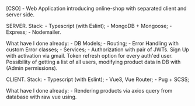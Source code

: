 [CSO] - Web Application introducing online-shop with separated client and server side.

SERVER.
  Stack: 
    - Typescript (with Eslint);
    - MongoDB + Mongoose;
    - Express;
    - Nodemailer.

  What have I done already:
    - DB Models;
    - Routing;
    - Error Handling with custom Error classes;
    - Services;
    - Authorization with pair of JWTs. Sign Up with activation via gmail. Token refresh option for every auth'ed user. Possibility of getting a list of all users, modifying product data in DB with (Admin permissions).

CLIENT. 
  Stack: 
    - Typescript (with Eslint);
    - Vue3, Vue Router;
    - Pug + SCSS;

  What have I done already: 
    - Rendering products via axios query from database with raw vue using.

